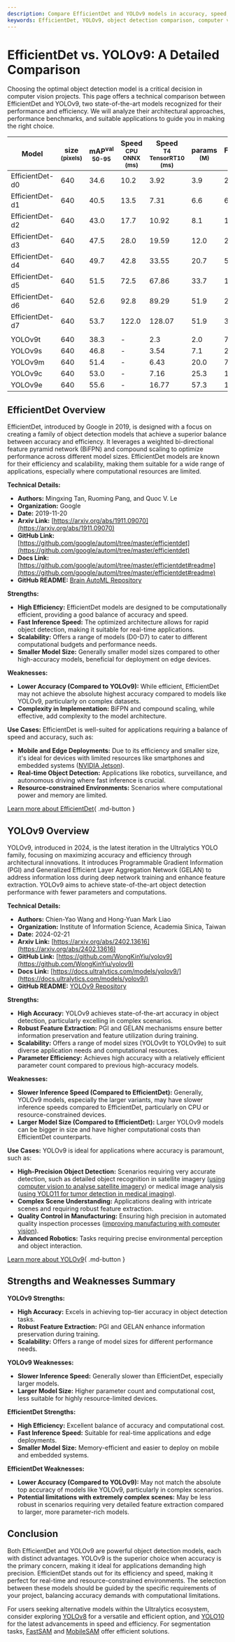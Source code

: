 ```yaml
---
description: Compare EfficientDet and YOLOv9 models in accuracy, speed, and use cases. Learn which object detection model suits your vision project best.
keywords: EfficientDet, YOLOv9, object detection comparison, computer vision, model performance, AI benchmarks, real-time detection, edge deployments
---
```


# EfficientDet vs. YOLOv9: A Detailed Comparison

Choosing the optimal object detection model is a critical decision in computer vision projects. This page offers a technical comparison between EfficientDet and YOLOv9, two state-of-the-art models recognized for their performance and efficiency. We will analyze their architectural approaches, performance benchmarks, and suitable applications to guide you in making the right choice.

<script async src="https://cdn.jsdelivr.net/npm/chart.js@3.9.1/dist/chart.min.js"></script>
<script defer src="../../javascript/benchmark.js"></script>

<canvas id="modelComparisonChart" width="1024" height="400" active-models='["EfficientDet", "YOLOv9"]'></canvas>

| Model           | size<br><sup>(pixels) | mAP<sup>val<br>50-95 | Speed<br><sup>CPU ONNX<br>(ms) | Speed<br><sup>T4 TensorRT10<br>(ms) | params<br><sup>(M) | FLOPs<br><sup>(B) |
| --------------- | --------------------- | -------------------- | ------------------------------ | ----------------------------------- | ------------------ | ----------------- |
| EfficientDet-d0 | 640                   | 34.6                 | 10.2                           | 3.92                                | 3.9                | 2.54              |
| EfficientDet-d1 | 640                   | 40.5                 | 13.5                           | 7.31                                | 6.6                | 6.1               |
| EfficientDet-d2 | 640                   | 43.0                 | 17.7                           | 10.92                               | 8.1                | 11.0              |
| EfficientDet-d3 | 640                   | 47.5                 | 28.0                           | 19.59                               | 12.0               | 24.9              |
| EfficientDet-d4 | 640                   | 49.7                 | 42.8                           | 33.55                               | 20.7               | 55.2              |
| EfficientDet-d5 | 640                   | 51.5                 | 72.5                           | 67.86                               | 33.7               | 130.0             |
| EfficientDet-d6 | 640                   | 52.6                 | 92.8                           | 89.29                               | 51.9               | 226.0             |
| EfficientDet-d7 | 640                   | 53.7                 | 122.0                          | 128.07                              | 51.9               | 325.0             |
|                 |                       |                      |                                |                                     |                    |                   |
| YOLOv9t         | 640                   | 38.3                 | -                              | 2.3                                 | 2.0                | 7.7               |
| YOLOv9s         | 640                   | 46.8                 | -                              | 3.54                                | 7.1                | 26.4              |
| YOLOv9m         | 640                   | 51.4                 | -                              | 6.43                                | 20.0               | 76.3              |
| YOLOv9c         | 640                   | 53.0                 | -                              | 7.16                                | 25.3               | 102.1             |
| YOLOv9e         | 640                   | 55.6                 | -                              | 16.77                               | 57.3               | 189.0             |

## EfficientDet Overview

EfficientDet, introduced by Google in 2019, is designed with a focus on creating a family of object detection models that achieve a superior balance between accuracy and efficiency. It leverages a weighted bi-directional feature pyramid network (BiFPN) and compound scaling to optimize performance across different model sizes. EfficientDet models are known for their efficiency and scalability, making them suitable for a wide range of applications, especially where computational resources are limited.

**Technical Details:**

- **Authors:** Mingxing Tan, Ruoming Pang, and Quoc V. Le
- **Organization:** Google
- **Date:** 2019-11-20
- **Arxiv Link:** [https://arxiv.org/abs/1911.09070](https://arxiv.org/abs/1911.09070)
- **GitHub Link:** [https://github.com/google/automl/tree/master/efficientdet](https://github.com/google/automl/tree/master/efficientdet)
- **Docs Link:** [https://github.com/google/automl/tree/master/efficientdet#readme](https://github.com/google/automl/tree/master/efficientdet#readme)
- **GitHub README:** [Brain AutoML Repository](https://github.com/google/automl/tree/master/efficientdet#readme)

**Strengths:**

- **High Efficiency:** EfficientDet models are designed to be computationally efficient, providing a good balance of accuracy and speed.
- **Fast Inference Speed:** The optimized architecture allows for rapid object detection, making it suitable for real-time applications.
- **Scalability:** Offers a range of models (D0-D7) to cater to different computational budgets and performance needs.
- **Smaller Model Size:** Generally smaller model sizes compared to other high-accuracy models, beneficial for deployment on edge devices.

**Weaknesses:**

- **Lower Accuracy (Compared to YOLOv9):** While efficient, EfficientDet may not achieve the absolute highest accuracy compared to models like YOLOv9, particularly on complex datasets.
- **Complexity in Implementation:** BiFPN and compound scaling, while effective, add complexity to the model architecture.

**Use Cases:**
EfficientDet is well-suited for applications requiring a balance of speed and accuracy, such as:

- **Mobile and Edge Deployments:** Due to its efficiency and smaller size, it's ideal for devices with limited resources like smartphones and embedded systems ([NVIDIA Jetson](https://docs.ultralytics.com/guides/nvidia-jetson/)).
- **Real-time Object Detection:** Applications like robotics, surveillance, and autonomous driving where fast inference is crucial.
- **Resource-constrained Environments:** Scenarios where computational power and memory are limited.

[Learn more about EfficientDet](https://github.com/google/automl/tree/master/efficientdet#readme){ .md-button }

## YOLOv9 Overview

YOLOv9, introduced in 2024, is the latest iteration in the Ultralytics YOLO family, focusing on maximizing accuracy and efficiency through architectural innovations. It introduces Programmable Gradient Information (PGI) and Generalized Efficient Layer Aggregation Network (GELAN) to address information loss during deep network training and enhance feature extraction. YOLOv9 aims to achieve state-of-the-art object detection performance with fewer parameters and computations.

**Technical Details:**

- **Authors:** Chien-Yao Wang and Hong-Yuan Mark Liao
- **Organization:** Institute of Information Science, Academia Sinica, Taiwan
- **Date:** 2024-02-21
- **Arxiv Link:** [https://arxiv.org/abs/2402.13616](https://arxiv.org/abs/2402.13616)
- **GitHub Link:** [https://github.com/WongKinYiu/yolov9](https://github.com/WongKinYiu/yolov9)
- **Docs Link:** [https://docs.ultralytics.com/models/yolov9/](https://docs.ultralytics.com/models/yolov9/)
- **GitHub README:** [YOLOv9 Repository](https://github.com/WongKinYiu/yolov9)

**Strengths:**

- **High Accuracy:** YOLOv9 achieves state-of-the-art accuracy in object detection, particularly excelling in complex scenarios.
- **Robust Feature Extraction:** PGI and GELAN mechanisms ensure better information preservation and feature utilization during training.
- **Scalability:** Offers a range of model sizes (YOLOv9t to YOLOv9e) to suit diverse application needs and computational resources.
- **Parameter Efficiency:** Achieves high accuracy with a relatively efficient parameter count compared to previous high-accuracy models.

**Weaknesses:**

- **Slower Inference Speed (Compared to EfficientDet):** Generally, YOLOv9 models, especially the larger variants, may have slower inference speeds compared to EfficientDet, particularly on CPU or resource-constrained devices.
- **Larger Model Size (Compared to EfficientDet):** Larger YOLOv9 models can be bigger in size and have higher computational costs than EfficientDet counterparts.

**Use Cases:**
YOLOv9 is ideal for applications where accuracy is paramount, such as:

- **High-Precision Object Detection:** Scenarios requiring very accurate detection, such as detailed object recognition in satellite imagery ([using computer vision to analyse satellite imagery](https://www.ultralytics.com/blog/using-computer-vision-to-analyse-satellite-imagery)) or medical image analysis ([using YOLO11 for tumor detection in medical imaging](https://www.ultralytics.com/blog/using-yolo11-for-tumor-detection-in-medical-imaging)).
- **Complex Scene Understanding:** Applications dealing with intricate scenes and requiring robust feature extraction.
- **Quality Control in Manufacturing:** Ensuring high precision in automated quality inspection processes ([improving manufacturing with computer vision](https://www.ultralytics.com/blog/improving-manufacturing-with-computer-vision)).
- **Advanced Robotics:** Tasks requiring precise environmental perception and object interaction.

[Learn more about YOLOv9](https://docs.ultralytics.com/models/yolov9/){ .md-button }

## Strengths and Weaknesses Summary

**YOLOv9 Strengths:**

- **High Accuracy:** Excels in achieving top-tier accuracy in object detection tasks.
- **Robust Feature Extraction:** PGI and GELAN enhance information preservation during training.
- **Scalability:** Offers a range of model sizes for different performance needs.

**YOLOv9 Weaknesses:**

- **Slower Inference Speed:** Generally slower than EfficientDet, especially larger models.
- **Larger Model Size:** Higher parameter count and computational cost, less suitable for highly resource-limited devices.

**EfficientDet Strengths:**

- **High Efficiency:** Excellent balance of accuracy and computational cost.
- **Fast Inference Speed:** Suitable for real-time applications and edge deployments.
- **Smaller Model Size:** Memory-efficient and easier to deploy on mobile and embedded systems.

**EfficientDet Weaknesses:**

- **Lower Accuracy (Compared to YOLOv9):** May not match the absolute top accuracy of models like YOLOv9, particularly in complex scenarios.
- **Potential limitations with extremely complex scenes:** May be less robust in scenarios requiring very detailed feature extraction compared to larger, more parameter-rich models.

## Conclusion

Both EfficientDet and YOLOv9 are powerful object detection models, each with distinct advantages. YOLOv9 is the superior choice when accuracy is the primary concern, making it ideal for applications demanding high precision. EfficientDet stands out for its efficiency and speed, making it perfect for real-time and resource-constrained environments. The selection between these models should be guided by the specific requirements of your project, balancing accuracy demands with computational limitations.

For users seeking alternative models within the Ultralytics ecosystem, consider exploring [YOLOv8](https://docs.ultralytics.com/models/yolov8/) for a versatile and efficient option, and [YOLO10](https://docs.ultralytics.com/models/yolov10/) for the latest advancements in speed and efficiency. For segmentation tasks, [FastSAM](https://docs.ultralytics.com/models/fast-sam/) and [MobileSAM](https://docs.ultralytics.com/models/mobile-sam/) offer efficient solutions.